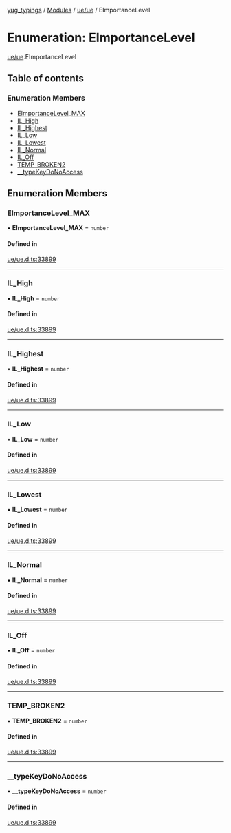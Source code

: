 [yug_typings](../README.md) / [Modules](../modules.md) / [ue/ue](../modules/ue_ue.md) / EImportanceLevel

# Enumeration: EImportanceLevel

[ue/ue](../modules/ue_ue.md).EImportanceLevel

## Table of contents

### Enumeration Members

- [EImportanceLevel\_MAX](ue_ue.EImportanceLevel.md#eimportancelevel_max)
- [IL\_High](ue_ue.EImportanceLevel.md#il_high)
- [IL\_Highest](ue_ue.EImportanceLevel.md#il_highest)
- [IL\_Low](ue_ue.EImportanceLevel.md#il_low)
- [IL\_Lowest](ue_ue.EImportanceLevel.md#il_lowest)
- [IL\_Normal](ue_ue.EImportanceLevel.md#il_normal)
- [IL\_Off](ue_ue.EImportanceLevel.md#il_off)
- [TEMP\_BROKEN2](ue_ue.EImportanceLevel.md#temp_broken2)
- [\_\_typeKeyDoNoAccess](ue_ue.EImportanceLevel.md#__typekeydonoaccess)

## Enumeration Members

### EImportanceLevel\_MAX

• **EImportanceLevel\_MAX** = `number`

#### Defined in

[ue/ue.d.ts:33899](https://github.com/YugMetaverse/yug_typings/blob/25cad34/ue/ue.d.ts#L33899)

___

### IL\_High

• **IL\_High** = `number`

#### Defined in

[ue/ue.d.ts:33899](https://github.com/YugMetaverse/yug_typings/blob/25cad34/ue/ue.d.ts#L33899)

___

### IL\_Highest

• **IL\_Highest** = `number`

#### Defined in

[ue/ue.d.ts:33899](https://github.com/YugMetaverse/yug_typings/blob/25cad34/ue/ue.d.ts#L33899)

___

### IL\_Low

• **IL\_Low** = `number`

#### Defined in

[ue/ue.d.ts:33899](https://github.com/YugMetaverse/yug_typings/blob/25cad34/ue/ue.d.ts#L33899)

___

### IL\_Lowest

• **IL\_Lowest** = `number`

#### Defined in

[ue/ue.d.ts:33899](https://github.com/YugMetaverse/yug_typings/blob/25cad34/ue/ue.d.ts#L33899)

___

### IL\_Normal

• **IL\_Normal** = `number`

#### Defined in

[ue/ue.d.ts:33899](https://github.com/YugMetaverse/yug_typings/blob/25cad34/ue/ue.d.ts#L33899)

___

### IL\_Off

• **IL\_Off** = `number`

#### Defined in

[ue/ue.d.ts:33899](https://github.com/YugMetaverse/yug_typings/blob/25cad34/ue/ue.d.ts#L33899)

___

### TEMP\_BROKEN2

• **TEMP\_BROKEN2** = `number`

#### Defined in

[ue/ue.d.ts:33899](https://github.com/YugMetaverse/yug_typings/blob/25cad34/ue/ue.d.ts#L33899)

___

### \_\_typeKeyDoNoAccess

• **\_\_typeKeyDoNoAccess** = `number`

#### Defined in

[ue/ue.d.ts:33899](https://github.com/YugMetaverse/yug_typings/blob/25cad34/ue/ue.d.ts#L33899)
